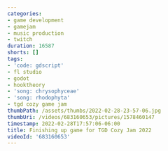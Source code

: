 ```yaml
---
categories:
- game development
- gamejam
- music production
- twitch
duration: 16587
shorts: []
tags:
- 'code: gdscript'
- fl studio
- godot
- hooktheory
- 'song: chrysophyceae'
- 'song: rhodophyta'
- tgd cozy game jam
thumbPath: /assets/thumbs/2022-02-28-23-57-06.jpg
thumbUri: /videos/683160653/pictures/1578460147
timestamp: 2022-02-28T17:57:06-06:00
title: Finishing up game for TGD Cozy Jam 2022
videoId: '683160653'
---
```

